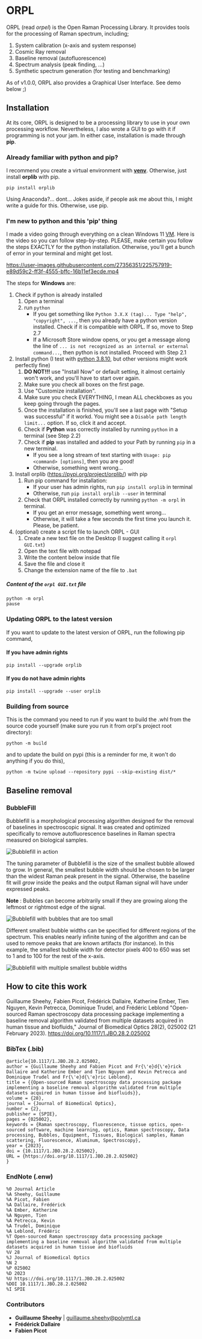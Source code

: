 # ORPL

ORPL (read _orpel_) is the Open Raman Processing Library. It provides tools for the processing of Raman spectrum, including;

1. System calibration (x-axis and system response)
2. Cosmic Ray removal
3. Baseline removal (autofluorescence)
4. Spectrum analysis (peak finding, ...)
5. Synthetic spectrum generation (for testing and benchmarking)

As of v1.0.0, ORPL also provides a Graphical User Interface. See demo below ;)

## Installation

At its core, ORPL is designed to be a processing library to use in your own processing workflow. Nevertheless, I also wrote a GUI to go with it if programming is not your jam. In either case, installation is made through **pip**.

### Already familiar with python and pip?

I recommend you create a virtual environment with [**venv**](https://docs.python.org/3/library/venv.html). Otherwise, just install **orplib** with pip.

```
pip install orplib
```

Using Anaconda?... dont... Jokes aside, if people ask me about this, I might write a guide for this. Otherwise, use pip.

### I'm new to python and this 'pip' thing

I made a video going through everything on a clean Windows 11 [VM](https://en.wikipedia.org/wiki/Virtual_machine). Here is the video so you can follow step-by-step. PLEASE, make certain you follow the steps EXACTLY for the python installation. Otherwise, you'll get a bunch of error in your terminal and might get lost.

https://user-images.githubusercontent.com/27356351/225757919-e89d59c2-ff3f-4555-bffc-16b11ef3ecde.mp4

The steps for **Windows** are:

1. Check if python is already installed
   1. Open a terminal
   2. run `python`
      - If you get something like `Python 3.X.X (tag)... Type "help", "copyright", ...`, then you already have a python version installed. Check if it is compatible with ORPL. If so, move to Step 2.7
      - If a Microsoft Store window opens, or you get a message along the line of `... is not recognized as an internal or external command...`, then python is not installed. Proceed with Step 2.1
2. Install python (I test with [python 3.8.10](https://www.python.org/downloads/release/python-3810/), but other versions might work perfectly fine)
   1. **DO NOT!!!** use "Install Now" or default setting, it almost certainly won't work, and you'll have to start over again.
   2. Make sure you check all boxes on the first page.
   3. Use "Customize installation".
   4. Make sure you check EVERYTHING, I mean ALL checkboxes as you keep going through the pages.
   5. Once the installation is finished, you'll see a last page with "Setup was successful" if it workd. You might see a `Disable path length limit...` option. If so, click it and accept.
   6. Check if **Python** was correctly installed by running `python` in a terminal (see Step 2.2)
   7. Check if **pip** was installed and added to your Path by running `pip` in a new terminal.
      - If you see a long stream of text starting with `Usage: pip <command> [options]`, then you are good!
      - Otherwise, something went wrong...
3. Install orplib (https://pypi.org/project/orplib/) with pip
   1. Run pip command for installation:
      - If your user has admin rights, run `pip install orplib` in terminal
      - Otherwise, run `pip install orplib --user` in terminal
   2. Check that ORPL installed correctly by running `python -m orpl` in terminal.
      - If you get an error message, something went wrong...
      - Otherwise, it will take a few seconds the first time you launch it. Please, be patient.
4. (optional) create a script file to launch ORPL - GUI
   1. Create a new text file on the Desktop (I suggest calling it `orpl GUI.txt`)
   2. Open the text file with notepad
   3. Write the content below inside that file
   4. Save the file and close it
   5. Change the extension name of the file to `.bat`

##### Content of the `orpl GUI.txt` file

```
python -m orpl
pause
```

### Updating ORPL to the latest version

If you want to update to the latest version of ORPL, run the following pip command,

#### If you have admin rights

```
pip install --upgrade orplib
```

#### If you do not have admin rights

```
pip install --upgrade --user orplib
```

### Building from source

This is the command you need to run if you want to build the .whl from the source code yourself (make sure you run it from orpl's project root directory):

```
python -m build
```

and to update the build on pypi (this is a reminder for me, it won't do anything if you do this),

```
python -m twine upload --repository pypi --skip-existing dist/*
```

## Baseline removal

### BubbleFill

Bubblefill is a morphological processing algorithm designed for the removal of baselines in spectroscopic signal. It was created and optimized specifically to remove autofluorescence baselines in Raman spectra measured on biological samples.

![Bubblefill in action](documentation/bacon_100.gif)

The tuning parameter of Bubblefill is the size of the smallest bubble allowed to grow. In general, the smallest bubble width should be chosen to be larger than the widest Raman peak present in the signal. Otherwise, the baseline fit will _grow_ inside the peaks and the output Raman signal will have under expressed peaks.

**Note** : Bubbles can become arbitrarily small if they are growing along the leftmost or rightmost edge of the signal.

![Bubblefill with bubbles that are too small](documentation/bacon_30.gif)

Different smallest bubble widths can be specified for different regions of the spectrum. This enables nearly infinite tuning of the algorithm and can be used to remove peaks that are known artifacts (for instance). In this example, the smallest bubble width for detector pixels 400 to 650 was set to 1 and to 100 for the rest of the x-axis.

![Bubblefill with multiple smallest bubble widths](documentation/bacon_multi.gif)

## How to cite this work

Guillaume Sheehy, Fabien Picot, Frédérick Dallaire, Katherine Ember, Tien Nguyen, Kevin Petrecca, Dominique Trudel, and Frédéric Leblond "Open-sourced Raman spectroscopy data processing package implementing a baseline removal algorithm validated from multiple datasets acquired in human tissue and biofluids," Journal of Biomedical Optics 28(2), 025002 (21 February 2023). https://doi.org/10.1117/1.JBO.28.2.025002

### BibTex (.bib)

```
@article{10.1117/1.JBO.28.2.025002,
author = {Guillaume Sheehy and Fabien Picot and Fr{\'e}d{\'e}rick Dallaire and Katherine Ember and Tien Nguyen and Kevin Petrecca and Dominique Trudel and Fr{\'e}d{\'e}ric Leblond},
title = {{Open-sourced Raman spectroscopy data processing package implementing a baseline removal algorithm validated from multiple datasets acquired in human tissue and biofluids}},
volume = {28},
journal = {Journal of Biomedical Optics},
number = {2},
publisher = {SPIE},
pages = {025002},
keywords = {Raman spectroscopy, fluorescence, tissue optics, open-sourced software, machine learning, optics, Raman spectroscopy, Data processing, Bubbles, Equipment, Tissues, Biological samples, Raman scattering, Fluorescence, Aluminum, Spectroscopy},
year = {2023},
doi = {10.1117/1.JBO.28.2.025002},
URL = {https://doi.org/10.1117/1.JBO.28.2.025002}
}
```

### EndNote (.enw)

```
%0 Journal Article
%A Sheehy, Guillaume
%A Picot, Fabien
%A Dallaire, Frédérick
%A Ember, Katherine
%A Nguyen, Tien
%A Petrecca, Kevin
%A Trudel, Dominique
%A Leblond, Frédéric
%T Open-sourced Raman spectroscopy data processing package implementing a baseline removal algorithm validated from multiple datasets acquired in human tissue and biofluids
%V 28
%J Journal of Biomedical Optics
%N 2
%P 025002
%D 2023
%U https://doi.org/10.1117/1.JBO.28.2.025002
%DOI 10.1117/1.JBO.28.2.025002
%I SPIE
```

### Contributors

- **Guillaume Sheehy** | guillaume.sheehy@polymtl.ca
- **Frédérick Dallaire**
- **Fabien Picot**
